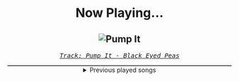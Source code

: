 <div align="center"> 
<h1>Now Playing...</h1>

![Pump It](https://i.scdn.co/image/ab67616d00001e02c6710b4a52539506c30e5354)
--
_<samp><a href="https://open.spotify.com/track/2ygMBIctKIAfbEBcT9065L">Track: Pump It - Black Eyed Peas</a></samp>_

<div style="border: 1px #4B5054 solid"></div>
<details>
  <summary>
    Previous played songs
  </summary>
  <table>
    <thead>
      <tr>
        <th>
          Artist
        </th>
        <th>
          Song
        </th>
        <th>
          Link
        </th>
      </tr>
    </thead>
    <tbody>
      <tr><td>Black Eyed Peas</td><td>Pump It</td><td><a href="https://open.spotify.com/track/2ygMBIctKIAfbEBcT9065L">https://open.spotify.com/track/2ygMBIctKIAfbEBcT9065L</a></td></tr><tr><td>Teriyaki Boyz</td><td>Tokyo Drift (Fast & Furious) - From "The Fast And The Furious: Tokyo Drift" Soundtrack</td><td><a href="https://open.spotify.com/track/0upFohXrGxIIAjyaJmCkMU">https://open.spotify.com/track/0upFohXrGxIIAjyaJmCkMU</a></td></tr><tr><td>Grits</td><td>Ooh Ahh (My Life Be Like) [feat. Tobymac]</td><td><a href="https://open.spotify.com/track/1KBN9lYx9QkfUJC3NSXlhQ">https://open.spotify.com/track/1KBN9lYx9QkfUJC3NSXlhQ</a></td></tr><tr><td>Chamillionaire</td><td>Ridin'</td><td><a href="https://open.spotify.com/track/3kZoay4ANo86ehb6s4RwS9">https://open.spotify.com/track/3kZoay4ANo86ehb6s4RwS9</a></td></tr><tr><td>Kid Ink</td><td>Ride Out</td><td><a href="https://open.spotify.com/track/5geGLxg6YpZjE3ZQg7PQi2">https://open.spotify.com/track/5geGLxg6YpZjE3ZQg7PQi2</a></td></tr><tr><td>Wiz Khalifa</td><td>Go Hard or Go Home</td><td><a href="https://open.spotify.com/track/4IXiFMhtXEbSEG8UoAeTwD">https://open.spotify.com/track/4IXiFMhtXEbSEG8UoAeTwD</a></td></tr><tr><td>2 Chainz</td><td>We Own It (Fast & Furious)</td><td><a href="https://open.spotify.com/track/2OQJKTtrH482waGFmOfJni">https://open.spotify.com/track/2OQJKTtrH482waGFmOfJni</a></td></tr><tr><td>Brian Tyler</td><td>Mustang Nismo</td><td><a href="https://open.spotify.com/track/1KFg8BWCMwBRmDbEUdorty">https://open.spotify.com/track/1KFg8BWCMwBRmDbEUdorty</a></td></tr><tr><td>Joe Budden</td><td>Pump It Up</td><td><a href="https://open.spotify.com/track/7tDbbfzB1d52lWP8rq8zRZ">https://open.spotify.com/track/7tDbbfzB1d52lWP8rq8zRZ</a></td></tr><tr><td>Don Omar</td><td>Conteo</td><td><a href="https://open.spotify.com/track/1hAdFL0nX23YcYxjJ02yxs">https://open.spotify.com/track/1hAdFL0nX23YcYxjJ02yxs</a></td></tr><tr><td>Don Omar</td><td>Bandoleros</td><td><a href="https://open.spotify.com/track/4BxzNZpcm1j3JczZzGNe2k">https://open.spotify.com/track/4BxzNZpcm1j3JczZzGNe2k</a></td></tr><tr><td>Ludacris</td><td>Act A Fool</td><td><a href="https://open.spotify.com/track/2v8PIeqk77XDChWADBK0KG">https://open.spotify.com/track/2v8PIeqk77XDChWADBK0KG</a></td></tr><tr><td>Joe Budden</td><td>Pump It Up</td><td><a href="https://open.spotify.com/track/7tDbbfzB1d52lWP8rq8zRZ">https://open.spotify.com/track/7tDbbfzB1d52lWP8rq8zRZ</a></td></tr><tr><td>Dillon Francis</td><td>Get Low</td><td><a href="https://open.spotify.com/track/3oZoXyU0SkDldgS7AcN4y4">https://open.spotify.com/track/3oZoXyU0SkDldgS7AcN4y4</a></td></tr><tr><td>Chingy</td><td>Gettin' It</td><td><a href="https://open.spotify.com/track/5ELcQ66F6oqhZJNqQLnFcQ">https://open.spotify.com/track/5ELcQ66F6oqhZJNqQLnFcQ</a></td></tr><tr><td>Jin</td><td>Peel Off</td><td><a href="https://open.spotify.com/track/3voXGBPL6IP2yEQDlK3bCe">https://open.spotify.com/track/3voXGBPL6IP2yEQDlK3bCe</a></td></tr><tr><td>Roy Jones Jr.</td><td>Can't Be Touched (feat. Mr. Magic & Trouble)</td><td><a href="https://open.spotify.com/track/3zmduBNsQ6BPDTZAkXzG5K">https://open.spotify.com/track/3zmduBNsQ6BPDTZAkXzG5K</a></td></tr><tr><td>Ja Rule</td><td>Furious</td><td><a href="https://open.spotify.com/track/4xh98RD1TjVR4nHa47iH72">https://open.spotify.com/track/4xh98RD1TjVR4nHa47iH72</a></td></tr><tr><td>Tank</td><td>Race Against Time Part 2</td><td><a href="https://open.spotify.com/track/7mihEEIJbHFASaHwDMNvFq">https://open.spotify.com/track/7mihEEIJbHFASaHwDMNvFq</a></td></tr><tr><td>DJ Shadow</td><td>Six Days - Remix</td><td><a href="https://open.spotify.com/track/5j3QqRGflS4o5jbsFSwKW1">https://open.spotify.com/track/5j3QqRGflS4o5jbsFSwKW1</a></td></tr>
    </tbody>
  </table>
</details>

</div>
